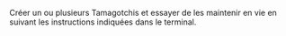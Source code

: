 Créer un ou plusieurs Tamagotchis et essayer de les maintenir en vie en suivant les instructions indiquées dans le terminal.
